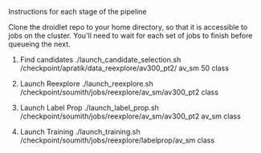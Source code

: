 Instructions for each stage of the pipeline

Clone the droidlet repo to your home directory, so that it is accessible to jobs on the cluster. You'll need to wait for each set of jobs to finish before queueing the next. 

1. Find candidates
./launch_candidate_selection.sh /checkpoint/apratik/data_reexplore/av300_pt2/ av_sm 50 class

2. Launch Reexplore
./launch_reexplore.sh /checkpoint/soumith/jobs/reexplore/av_sm/av300_pt2 class

3. Launch Label Prop
./launch_label_prop.sh /checkpoint/soumith/jobs/reexplore/av_sm/av300_pt2 av_sm class

4. Launch Training
./launch_training.sh /checkpoint/soumith/jobs/reexplore/labelprop/av_sm class
